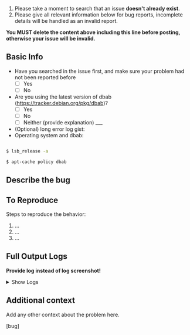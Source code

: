 1. Please take a moment to search that an issue **doesn't already exist**.
0. Please give all relevant information below for bug reports, incomplete details will be handled as an invalid report.

**You MUST delete the content above including this line before posting, otherwise your issue will be invalid.**

## Basic Info

- Have you searched in the issue first, and make sure your problem had not been reported before
  - [ ] Yes
  - [ ] No
- Are you using the latest version of dbab (https://tracker.debian.org/pkg/dbab)?
  - [ ] Yes
  - [ ] No
  - [ ] Neither (provide explanation) ___
- (Optional) long error log gist:
- Operating system and dbab:

<!-- Fill-in blank below: -->

```sh

$ lsb_release -a 

$ apt-cache policy dbab

```

<!-- And add more info if necessary -->


## Describe the bug
<!-- Give a clear and concise description of what the bug is. -->


## To Reproduce
<!-- This part is very important: if you can not provide any reproduce steps, then the problem will be very hard to be recognized. -->

Steps to reproduce the behavior:
1. ...
2. ...
3. ...

## Full Output Logs

**Provide log instead of log screenshot!**

<details>
<summary>
Show Logs
</summary>

```shell

```

</details>

## Additional context

Add any other context about the problem here.

[bug]
